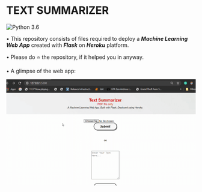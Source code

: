 # TEXT SUMMARIZER
![Python 3.6](https://img.shields.io/badge/Python-3.6-brightgreen.svg)

• This repository consists of files required to deploy a ___Machine Learning Web App___ created with ___Flask___ on ___Heroku___ platform.

• Please do ⭐ the repository, if it helped you in anyway.

• A glimpse of the web app:

![GIF](readme_resources/txtSummarizer.gif)
